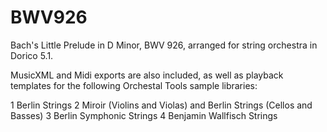 # BWV926

Bach's Little Prelude in D Minor, BWV 926, arranged for string
orchestra in Dorico 5.1.

MusicXML and Midi exports are also included, as well as playback
templates for the following Orchestal Tools sample libraries:

1 Berlin Strings
2 Miroir (Violins and Violas) and Berlin Strings (Cellos and Basses)
3 Berlin Symphonic Strings
4 Benjamin Wallfisch Strings
